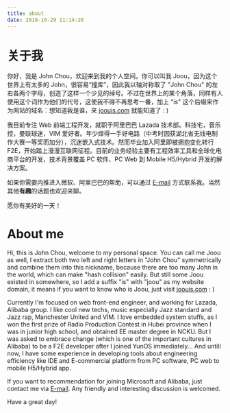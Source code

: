 ```yaml
---
title: about
date: 2018-10-29 11:14:26
---
```




# 关于我

你好，我是 John Chou，欢迎来到我的个人空间。你可以叫我 Joou，因为这个世界上有太多的 John，很容易“撞库”，因此我以轴对称取了 "John Chou" 的左右各两个字母，创造了这样一个少见的绰号。不过在世界上的某个角落，同样有人使用这个词作为他们的代号，这使我不得不再思考一番，加上 "is" 这个后缀来作为网站的域名：想知道我是谁，来 [joouis.com](https://blog.joouis.com/about) 就能知道了 : )

我目前专注 Web 前端工程开发，就职于阿里巴巴 Lazada 技术部。科技宅，音乐控，曼联球迷，VIM 爱好者。年少焊得一手好电路（中考时因获湖北省无线电制作大赛一等奖而加分），沉迷嵌入式技术。然而毕业加入阿里即被拥抱变化转行 F2E，开始踏上漫漫互联网征程。目前的业务经验主要有工程效率工具和全球化电商平台的开发，技术背景覆盖 PC 软件、PC Web 到 Mobile H5/Hybrid 开发的解决方案。

如果你需要内推进入微软、阿里巴巴的帮助，可以通过 [E-mail](mailto:luckyjoou@gmail.com) 方式联系我。当然其他**有趣**的话题也欢迎来聊。

愿你有美好的一天！



# About me

Hi, this is John Chou, welcome to my personal space. You can call me Joou as well, I extract both two left and right letters in "John Chou" symmetrically and combine them into this nickname, because there are too many John in the world, which can make "hash collision" easily. But still some Joou existed in somewhere, so I add a suffix "is" with "joou" as my website domain, it means if you want to know who is Joou, just visit [joouis.com](https://blog.joouis.com/about) : )

Currently I'm focused on web front-end engineer, and working for Lazada, Alibaba group. I like cool new techs, music especially Jazz standard and Jazz rap, Manchester United and VIM. I love embedded system stuffs, as I won the first prize of Radio Production Contest in Hubei province when I was in junior high school, and obtained EE master degree in NCKU. But I was asked to embrace change (which is one of the important cultures in Alibaba) to be a F2E developer after I joined YunOS immediately... And untill now, I have some experience in developing tools about engineering efficiency like IDE and E-commercial platform from PC software, PC web to mobile H5/Hybrid app.

If you want to recommendation for joining Microsoft and Alibaba, just contact me via [E-mail](mailto:luckyjoou@gmail.com). Any friendly and interesting discussion is welcomed.

Have a great day!